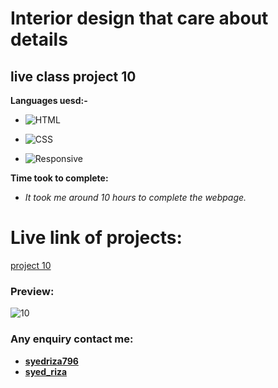 # Interior design that care about details

## live class project 10

**Languages uesd:-**

- ![HTML](https://img.shields.io/badge/-HTML5-orange)

- ![CSS](https://img.shields.io/badge/-CSS3-green)

- ![Responsive](https://img.shields.io/badge/-Responsive-yellow)

**Time took to complete:**

- *It took me around 10 hours to complete the webpage.*

# Live link of projects:
 [project 10]()

 ### Preview:

![10](https://user-images.githubusercontent.com/115790586/208295680-5e42a18e-227f-402c-bace-c1ec6b2ac3a1.png)


 ### Any enquiry contact me:
 - **[syedriza796](https://www.instagram.com/)**
 - **[syed_riza](https://www.linkedin.com/in/syed-riza-815770246/)**
 




 